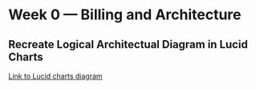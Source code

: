 # Week 0 — Billing and Architecture

## Recreate Logical Architectual Diagram in Lucid Charts

[Link to Lucid charts diagram](https://lucid.app/lucidchart/9d710cc6-212e-4621-b4f0-bc5e0a570b4a/edit?viewport_loc=226%2C121%2C1751%2C948%2C0_0&invitationId=inv_faffea5c-fde7-48f3-b6e9-d3b5867a2fb4)

